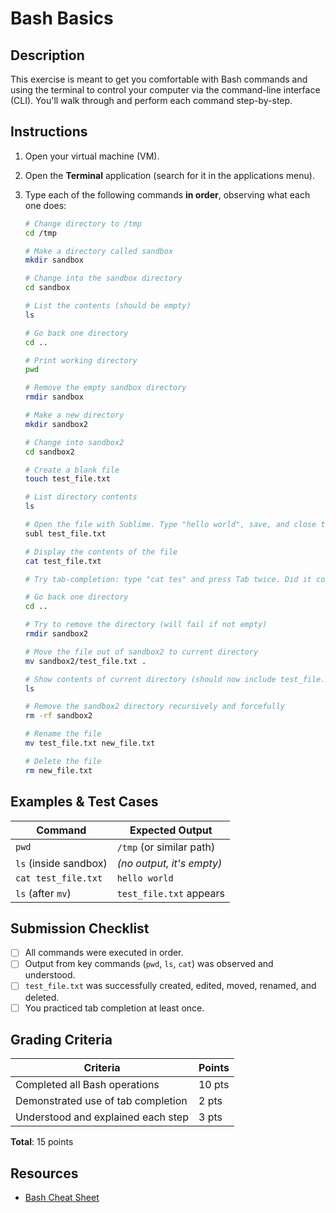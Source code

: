 # Bash Basics

## Description
This exercise is meant to get you comfortable with Bash commands and using the terminal to control your computer via the command-line interface (CLI). You'll walk through and perform each command step-by-step.

## Instructions

1. Open your virtual machine (VM).
2. Open the **Terminal** application (search for it in the applications menu).
3. Type each of the following commands **in order**, observing what each one does:

    ```bash
    # Change directory to /tmp
    cd /tmp

    # Make a directory called sandbox
    mkdir sandbox

    # Change into the sandbox directory
    cd sandbox

    # List the contents (should be empty)
    ls

    # Go back one directory
    cd ..

    # Print working directory
    pwd

    # Remove the empty sandbox directory
    rmdir sandbox

    # Make a new directory
    mkdir sandbox2

    # Change into sandbox2
    cd sandbox2

    # Create a blank file
    touch test_file.txt

    # List directory contents
    ls

    # Open the file with Sublime. Type "hello world", save, and close the editor
    subl test_file.txt

    # Display the contents of the file
    cat test_file.txt

    # Try tab-completion: type "cat tes" and press Tab twice. Did it complete to "test_file.txt"?

    # Go back one directory
    cd ..

    # Try to remove the directory (will fail if not empty)
    rmdir sandbox2

    # Move the file out of sandbox2 to current directory
    mv sandbox2/test_file.txt .

    # Show contents of current directory (should now include test_file.txt)
    ls

    # Remove the sandbox2 directory recursively and forcefully
    rm -rf sandbox2

    # Rename the file
    mv test_file.txt new_file.txt

    # Delete the file
    rm new_file.txt
    ```

## Examples & Test Cases

| Command                 | Expected Output              |
|------------------------|------------------------------|
| `pwd`                  | `/tmp` (or similar path)     |
| `ls` (inside sandbox)  | *(no output, it's empty)*    |
| `cat test_file.txt`    | `hello world`                |
| `ls` (after `mv`)      | `test_file.txt` appears      |

## Submission Checklist
- [ ] All commands were executed in order.
- [ ] Output from key commands (`pwd`, `ls`, `cat`) was observed and understood.
- [ ] `test_file.txt` was successfully created, edited, moved, renamed, and deleted.
- [ ] You practiced tab completion at least once.

## Grading Criteria

| Criteria                            | Points |
|-------------------------------------|--------|
| Completed all Bash operations       | 10 pts |
| Demonstrated use of tab completion  | 2 pts  |
| Understood and explained each step  | 3 pts  |

**Total**: 15 points

## Resources
- [Bash Cheat Sheet](../resources/bash_cheat_sheet.sh)
